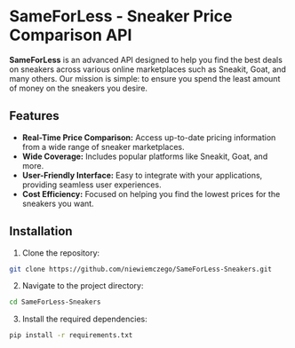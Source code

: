 # SameForLess - Sneaker Price Comparison API

**SameForLess** is an advanced API designed to help you find the best deals on sneakers across various online marketplaces such as Sneakit, Goat, and many others. 
Our mission is simple: to ensure you spend the least amount of money on the sneakers you desire.

## Features

- **Real-Time Price Comparison:** Access up-to-date pricing information from a wide range of sneaker marketplaces.
- **Wide Coverage:** Includes popular platforms like Sneakit, Goat, and more.
- **User-Friendly Interface:** Easy to integrate with your applications, providing seamless user experiences.
- **Cost Efficiency:** Focused on helping you find the lowest prices for the sneakers you want.

## Installation

1. Clone the repository:

```bash
git clone https://github.com/niewiemczego/SameForLess-Sneakers.git
```

2. Navigate to the project directory:

```bash
cd SameForLess-Sneakers
```

3. Install the required dependencies:

```bash
pip install -r requirements.txt
```
